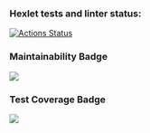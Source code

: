 ### Hexlet tests and linter status:
[![Actions Status](https://github.com/markiMiracle/java-project-99/actions/workflows/hexlet-check.yml/badge.svg)](https://github.com/markiMiracle/java-project-99/actions)

### Maintainability Badge
<a href="https://codeclimate.com/github/markiMiracle/java-project-99/maintainability"><img src="https://api.codeclimate.com/v1/badges/0859280d25f99e0ae3e4/maintainability" /></a>

### Test Coverage Badge
<a href="https://codeclimate.com/github/markiMiracle/java-project-99/test_coverage"><img src="https://api.codeclimate.com/v1/badges/0859280d25f99e0ae3e4/test_coverage" /></a>

